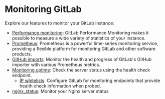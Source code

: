 # Monitoring GitLab

Explore our features to monitor your GitLab instance:

- [Performance monitoring](performance/index.md): GitLab Performance Monitoring makes it possible to measure a wide variety of statistics of your instance.
- [Prometheus](prometheus/index.md): Prometheus is a powerful time-series monitoring service, providing a flexible platform for monitoring GitLab and other software products.
- [GitHub imports](github_imports.md): Monitor the health and progress of GitLab's GitHub importer with various Prometheus metrics.
- [Monitoring uptime](../../user/admin_area/monitoring/health_check.md): Check the server status using the health check endpoint.
  - [IP whitelists](ip_whitelist.md): Configure GitLab for monitoring endpoints that provide health check information when probed.
- [nginx_status](https://docs.gitlab.com/omnibus/settings/nginx.html#enablingdisabling-nginx_status): Monitor your Nginx server status

